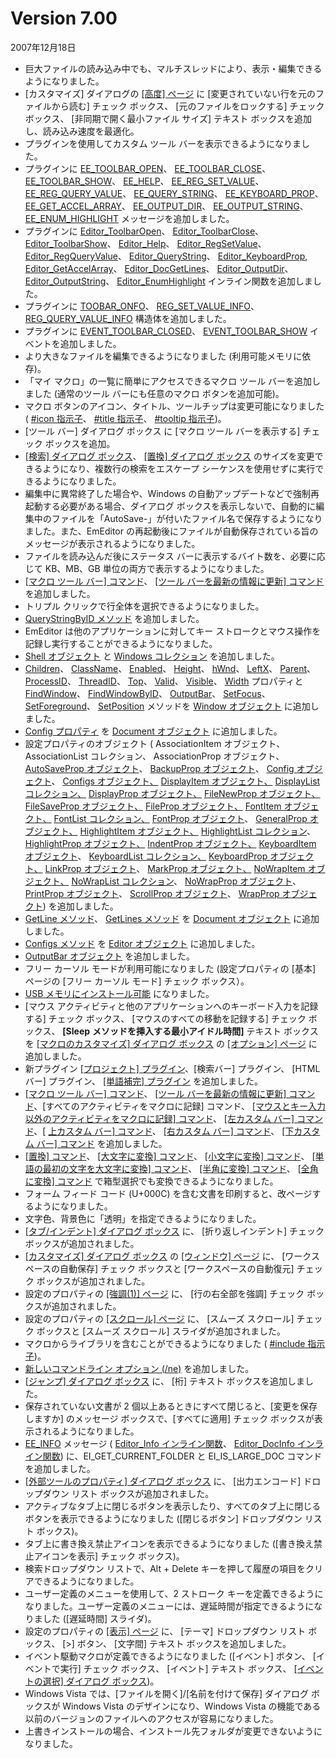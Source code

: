 # Version 7.00

2007年12月18日

- 巨大ファイルの読み込み中でも、マルチスレッドにより、表示・編集できるようになりました。
- \[カスタマイズ\] ダイアログの [\[高度\] ページ](../dlg/customize/advanced/index) に \[変更されていない行を元のファイルから読む\] チェック ボックス、 \[元のファイルをロックする\] チェック ボックス、 \[非同期で開く最小ファイル サイズ\] テキスト ボックスを追加し、読み込み速度を最適化。
- プラグインを使用してカスタム ツール バーを表示できるようになりました。
- プラグインに [EE\_TOOLBAR\_OPEN](../plugin/message/ee_toolbar_open)、 [EE\_TOOLBAR\_CLOSE](../plugin/message/ee_toolbar_close)、 [EE\_TOOLBAR\_SHOW](../plugin/message/ee_toolbar_show)、 [EE\_HELP](../plugin/message/ee_help)、 [EE\_REG\_SET\_VALUE](../plugin/message/ee_reg_set_value)、 [EE\_REG\_QUERY\_VALUE](../plugin/message/ee_reg_query_value)、 [EE\_QUERY\_STRING](../plugin/message/ee_query_string)、 [EE\_KEYBOARD\_PROP](../plugin/message/ee_keyboard_prop)、 [EE\_GET\_ACCEL\_ARRAY](../plugin/message/ee_get_accel_array)、 [EE\_OUTPUT\_DIR](../plugin/message/ee_output_dir)、 [EE\_OUTPUT\_STRING](../plugin/message/ee_output_string)、 [EE\_ENUM\_HIGHLIGHT](../plugin/message/ee_enum_highlight)
メッセージを追加しました。
- プラグインに [Editor\_ToolbarOpen](../plugin/macro/editor_toolbaropen)、 [Editor\_ToolbarClose](../plugin/macro/editor_toolbarclose)、 [Editor\_ToolbarShow](../plugin/macro/editor_toolbarshow)、 [Editor\_Help](../plugin/macro/editor_help)、 [Editor\_RegSetValue](../plugin/macro/editor_regsetvalue)、 [Editor\_RegQueryValue](../plugin/macro/editor_regqueryvalue)、 [Editor\_QueryString](../plugin/macro/editor_querystring)、 [Editor\_KeyboardProp](../plugin/macro/editor_keyboardprop),
[Editor\_GetAccelArray](../plugin/macro/editor_getaccelarray)、 [Editor\_DocGetLines](../plugin/macro/editor_docgetlines)、 [Editor\_OutputDir](../plugin/macro/editor_outputdir)、 [Editor\_OutputString](../plugin/macro/editor_outputstring)、 [Editor\_EnumHighlight](../plugin/macro/editor_enumhighlight)
インライン関数を追加しました。
- プラグインに [TOOBAR\_ONFO](../plugin/structure/toolbar_info)、 [REG\_SET\_VALUE\_INFO](../plugin/structure/reg_set_value_info)、 [REG\_QUERY\_VALUE\_INFO](../plugin/structure/reg_query_value_info) 構造体を追加しました。
- プラグインに [EVENT\_TOOLBAR\_CLOSED](../plugin/event/index)、 [EVENT\_TOOLBAR\_SHOW](../plugin/event/index) イベントを追加しました。
- より大きなファイルを編集できるようになりました (利用可能メモリに依存)。
- 「マイ マクロ」の一覧に簡単にアクセスできるマクロ ツール バーを追加しました (通常のツール バーにも任意のマクロ ボタンを追加可能)。
- マクロ ボタンのアイコン、タイトル、ツールチップは変更可能になりました ( [#icon 指示子](../macro/directive/icon)、 [#title 指示子](../macro/directive/title)、 [#tooltip 指示子](../macro/directive/tooltip))。
- \[ツール バー\] ダイアログ ボックス に \[マクロ ツール バーを表示する\] チェック ボックスを追加。
- [\[検索\] ダイアログ ボックス](../dlg/find/index)、 [\[置換\] ダイアログ ボックス](../dlg/replace/index) のサイズを変更できるようになり、複数行の検索をエスケープ シーケンスを使用せずに実行できるようになりました。
- 編集中に異常終了した場合や、Windows の自動アップデートなどで強制再起動する必要がある場合、ダイアログ ボックスを表示しないで、自動的に編集中のファイルを「AutoSave-」が付いたファイル名で保存するようになりました。また、EmEditor の再起動後にファイルが自動保存されている旨のメッセージが表示されるようになりました。
- ファイルを読み込んだ後にステータス バーに表示するバイト数を、必要に応じて KB、MB、GB 単位の両方で表示するようになりました。
- [\[マクロ ツール バー\] コマンド](../cmd/view/show_macros_bar)、 [\[ツール バーを最新の情報に更新\] コマンド](../cmd/view/refresh_toolbars) を追加しました。
- トリプル クリックで行全体を選択できるようになりました。
- [QueryStringByID メソッド](../macro/editor/editor_querystringbyid) を追加しました。
- EmEditor は他のアプリケーションに対してキー ストロークとマウス操作を記録し実行することができるようになりました。
- [Shell オブジェクト](../macro/shell/index) と [Windows コレクション](../macro/windows/index) を追加しました。
- [Children](../macro/window/children)、 [ClassName](../macro/window/class_name)、 [Enabled](../macro/window/enabled)、 [Height](../macro/window/height)、 [hWnd](../macro/window/hwnd)、 [LeftX](../macro/window/leftx)、 [Parent](../macro/window/parent)、 [ProcessID](../macro/window/process_id)、 [ThreadID](../macro/window/thread_id)、 [Top](../macro/window/top)、 [Valid](../macro/window/valid)、 [Visible](../macro/window/visible)、 [Width](../macro/window/width) プロパティと [FindWindow](../macro/window/find_window)、 [FindWindowByID](../macro/window/find_window_by_id)、 [OutputBar](../macro/window/output_bar)、 [SetFocus](../macro/window/set_focus)、 [SetForeground](../macro/window/set_foreground)、 [SetPosition](../macro/window/set_position)
メソッドを [Window オブジェクト](../macro/window/index) に追加しました。
- [Config プロパティ](../macro/document/config) を [Document オブジェクト](../macro/document/index) に追加しました。
- 設定プロパティのオブジェクト ( AssociationItem オブジェクト、 AssociationList コレクション、
AssociationProp オブジェクト、 [AutoSaveProp オブジェクト](../macro/auto_save_prop/index)、 [BackupProp オブジェクト](../macro/backup_prop/index)、
[Config オブジェクト](../macro/config/index)、 [Configs オブジェクト、](../macro/configs/index) [DisplayItem オブジェクト、](../macro/display_item/index) [DisplayList コレクション、](../macro/display_list/index) [DisplayProp オブジェクト、](../macro/display_prop/index) [FileNewProp オブジェクト、](../macro/file_new_prop/index) [FileSaveProp オブジェクト、](../macro/file_save_prop/index) [FileProp オブジェクト、](../macro/file_prop/index) [FontItem オブジェクト、](../macro/font_item/index) [FontList コレクション、](../macro/font_list/index) [FontProp オブジェクト](../macro/font_prop/index)、
[GeneralProp オブジェクト、](../macro/general_prop/index) [HighlightItem オブジェクト、](../macro/highlight_item/index) [HighlightList コレクション](../macro/highlight_list/index)、
[HighlightProp オブジェクト、](../macro/highlight_prop/index) [IndentProp オブジェクト、](../macro/indent_prop/index) [KeyboardItem オブジェクト](../macro/keyboard_item/index)、
[KeyboardList コレクション、](../macro/keyboard_list/index) [KeyboardProp オブジェクト、](../macro/keyboard_prop/index) [LinkProp オブジェクト](../macro/link_prop/index)、
[MarkProp オブジェクト、](../macro/mark_prop/index) [NoWrapItem オブジェクト、](../macro/no_wrap_item/index) [NoWrapList コレクション](../macro/no_wrap_list/index)、
[NoWrapProp オブジェクト](../macro/no_wrap_prop/index)、 [PrintProp オブジェクト](../macro/print_prop/index)、 [ScrollProp オブジェクト](../macro/scroll_prop/index)、
[WrapProp オブジェクト](../macro/wrap_prop/index)) を追加しました。
- [GetLine メソッド](../macro/document/getline)、 [GetLines メソッド](../macro/document/getlines) を [Document オブジェクト](../macro/document/index) に追加しました。
- [Configs メソッド](../macro/editor/configs) を [Editor オブジェクト](../macro/editor/index) に追加しました。
- [OutputBar オブジェクト](../macro/output_bar/index) を追加しました。
- フリー カーソル モードが利用可能になりました (設定プロパティの \[基本\] ページの \[フリー カーソル モード\] チェック ボックス）。
- [USB メモリにインストール可能](../features/portable) になりました。
- \[マウス アクティビティと他のアプリケーションへのキーボード入力を記録する\] チェック ボックス、 \[マウスのすべての移動を記録する\] チェック ボックス、 **\[Sleep**
**メソッドを挿入する最小アイドル時間\]** テキスト ボックスを [\[マクロのカスタマイズ\] ダイアログ ボックス](../dlg/macro_customize/index) の
[\[オプション\] ページ](../dlg/macro_customize/options/index) に追加しました。
- 新プラグイン [\[プロジェクト\] プラグイン](../howto/plugin/plugin_projects)、\[検索バー\] プラグイン、 \[HTML バー\] プラグイン、 [\[単語補完\] プラグイン](../howto/plugin/plugin_wordcomplete) を追加しました。
- [\[マクロ ツール バー\] コマンド](../cmd/view/show_macros_bar)、 [\[ツール バーを最新の情報に更新\] コマンド](../cmd/view/refresh_toolbars)、\[すべてのアクティビティをマクロに記録\] コマンド、 [\[マウスとキー入力以外のアクティビティをマクロに記録\] コマンド](../cmd/macros/record_no_mouse)、 [\[左カスタム バー\] コマンド](../cmd/window/left_custom_bar)、\[ [上カスタム バー\] コマンド](../cmd/window/top_custom_bar)、 [\[右カスタム バー\] コマンド](../cmd/window/right_custom_bar)、 [\[下カスタム バー\] コマンド](../cmd/window/bottom_custom_bar) を追加しました。
- [\[置換\] コマンド](../cmd/search/edit_replace)、 [\[大文字に変換\] コマンド](../cmd/convert/make_upper)、 [\[小文字に変換\] コマンド](../cmd/convert/make_lower)、 [\[単語の最初の文字を大文字に変換\] コマンド](../cmd/convert/capitalize)、 [\[半角に変換\] コマンド](../cmd/convert/zen_to_han)、 [\[全角に変換\] コマンド](../cmd/convert/han_to_zen) で箱型選択でも変換できるようになりました。
- フォーム フィード コード (U+000C) を含む文書を印刷すると、改ページするようになりました。
- 文字色、背景色に「透明」を指定できるようになりました。
- [\[タブ/インデント\] ダイアログ ボックス](../dlg/properties/general/indent/index) に、 \[折り返しインデント\] チェック ボックスが追加されました。
- [\[カスタマイズ\] ダイアログ ボックス](../dlg/customize/index) の [\[ウィンドウ\] ページ](../dlg/customize/window/index) に、 \[ワークスペースの自動保存\] チェック ボックスと \[ワークスペースの自動復元\] チェック ボックスが追加されました。
- 設定のプロパティの [\[強調(1)\] ページ](../dlg/properties/highlight1/index) に、 \[行の右全部を強調\] チェック ボックスが追加されました。
- 設定のプロパティの [\[スクロール\] ページ](../dlg/properties/scroll/index) に、 \[スムーズ スクロール\] チェック ボックスと \[スムーズ スクロール\] スライダが追加されました。
- マクロからライブラリを含むことができるようになりました ( [#include 指示子](../macro/directive/include))。
- [新しいコマンドライン オプション (/ne)](../howto/file/file_commandline) を追加しました。
- [\[ジャンプ\] ダイアログ ボックス](../dlg/jump/index) に、 \[桁\] テキスト ボックスを追加しました。
- 保存されていない文書が 2 個以上あるときにすべて閉じると、\[変更を保存しますか\] のメッセージ ボックスで、\[すべてに適用\] チェック ボックスが表示されるようになりました。
- [EE\_INFO](../plugin/message/ee_info) メッセージ ( [Editor\_Info インライン関数](../plugin/macro/editor_info)、 [Editor\_DocInfo インライン関数](../plugin/macro/editor_docinfo)) に、EI\_GET\_CURRENT\_FOLDER と EI\_IS\_LARGE\_DOC
コマンドを追加しました。
- [\[外部ツールのプロパティ\] ダイアログ ボックス](../dlg/tools/properties/index) に、 \[出力エンコード\] ドロップダウン リスト ボックスが追加されました。
- アクティブなタブ上に閉じるボタンを表示したり、すべてのタブ上に閉じるボタンを表示できるようになりました (\[閉じるボタン\] ドロップダウン リスト ボックス)。
- タブ上に書き換え禁止アイコンを表示できるようになりました (\[書き換え禁止アイコンを表示\] チェック ボックス)。
- 検索ドロップダウン リストで、Alt + Delete キーを押して履歴の項目をクリアできるようになりました。
- ユーザー定義のメニューを使用して、2 ストローク キーを定義できるようになりました。ユーザー定義のメニューには、遅延時間が指定できるようになりました (\[遅延時間\] スライダ)。
- 設定のプロパティの [\[表示\] ページ](../dlg/properties/display/index) に、 \[テーマ\] ドロップダウン リスト ボックス、 \[>\] ボタン、 \[文字間\] テキスト ボックスを追加しました。
- イベント駆動マクロが定義できるようになりました (\[イベント\] ボタン、 \[イベントで実行\] チェック ボックス、 \[イベント\] テキスト ボックス、 [\[イベントの選択\] ダイアログ ボックス](../dlg/macro_customize/my_macros/select_events/index))。
- Windows Vista では、\[ファイルを開く\]/\[名前を付けて保存\] ダイアログ ボックスが Windows Vista のデザインになり、Windows Vista の機能である以前のバージョンのファイルへのアクセスが容易になりました。
- 上書きインストールの場合、インストール先フォルダが変更できないようになりました。
